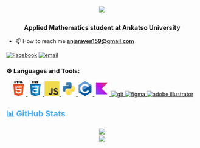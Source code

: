 <h1 align="center">
    <img src="https://readme-typing-svg.herokuapp.com/?font=ubuntu&size=35&center=true&vCenter=true&width=500&height=70&duration=3000&lines=Hi+There!+👋;+I'm+Anjara+Ram!" />
</h1>
<h3 align="center">Applied Mathematics student at Ankatso University</h3>

- 📫 How to reach me **anjaraven159@gmail.com**

[![Facebook](https://img.shields.io/badge/Facebook-%231877F2.svg?logo=Facebook&logoColor=white)](https://facebook.com/anjaraven159) [![email](https://img.shields.io/badge/Email-D14836?logo=gmail&logoColor=white)](mailto:anjaraven159@gmail.com)

<h3 align="left">⚙️ Languages and Tools:</h3>
<div align="center">
  
<p align="center">
<a href="https://developer.mozilla.org/en-US/docs/Web/HTML" target="_blank" rel="noreferrer"> 
<img src="https://raw.githubusercontent.com/devicons/devicon/master/icons/html5/html5-original-wordmark.svg" alt="html5" width="40" height="40"/> 
</a>
<a href="https://developer.mozilla.org/en-US/docs/Web/CSS" target="_blank" rel="noreferrer"> 
<img src="https://raw.githubusercontent.com/devicons/devicon/master/icons/css3/css3-original-wordmark.svg" alt="css3" width="40" height="40"/> 
</a>
<a href="https://developer.mozilla.org/en-US/docs/Web/JavaScript" target="_blank" rel="noreferrer"> 
<img src="https://raw.githubusercontent.com/devicons/devicon/master/icons/javascript/javascript-original.svg" alt="javascript" width="40" height="40"/> 
</a>
<a href="https://www.python.org" target="_blank" rel="noreferrer"> 
<img src="https://raw.githubusercontent.com/devicons/devicon/master/icons/python/python-original.svg" alt="python" width="40" height="40"/> 
</a>
<a href="https://www.cprogramming.com/" target="_blank" rel="noreferrer"> 
<img src="https://raw.githubusercontent.com/devicons/devicon/master/icons/c/c-original.svg" alt="c" width="40" height="40"/> 
</a>
<a href="https://kotlinlang.org/" target="_blank" rel="noreferrer">
<img src="https://raw.githubusercontent.com/devicons/devicon/master/icons/kotlin/kotlin-original.svg" alt="kotlin" width="40" height="40"/>
</a>
<a href="https://git-scm.com/" target="_blank" rel="noreferrer"> 
<img src="https://www.vectorlogo.zone/logos/git-scm/git-scm-icon.svg" alt="git" width="40" height="40"/> 
</a>
<a href="https://www.figma.com/" target="_blank" rel="noreferrer"> 
<img src="https://www.vectorlogo.zone/logos/figma/figma-icon.svg" alt="figma" width="40" height="40"/> 
</a>
<a href="https://www.adobe.com/products/illustrator.html" target="_blank" rel="noreferrer">
<img src="https://www.vectorlogo.zone/logos/adobe_illustrator/adobe_illustrator-icon.svg" alt="adobe illustrator" width="40" height="40"/>
</a>
</p>
  
</div>

<h2 style="color: #44AEFB">📊 GitHub Stats</h2>
<div align="center">

<img src="https://github-readme-stats.vercel.app/api?username=Anjara-Ram&theme=github_dark&show_icons=true" />
<br>
<img src="https://github-readme-stats.vercel.app/api/top-langs/?username=Anjara-Ram&show_icons=true&theme=github_dark&border_radius=20&cache_seconds=1800" />

</div>


